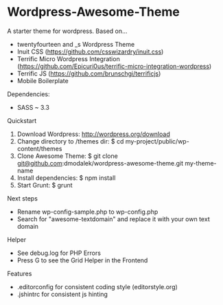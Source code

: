 Wordpress-Awesome-Theme
=======================

A starter theme for wordpress. Based on...

- twentyfourteen and _s Wordpress Theme
- Inuit CSS (https://github.com/csswizardry/inuit.css)
- Terrific Micro Wordpress Integration (https://github.com/Epicuri0us/terrific-micro-integration-wordpress)
- Terrific JS (https://github.com/brunschgi/terrificjs)
- Mobile Boilerplate


Dependencies:

- SASS ~ 3.3


Quickstart

1. Download Wordpress: http://wordpress.org/download
2. Change directory to /themes dir: $ cd my-project/public/wp-content/themes
3. Clone Awesome Theme: $ git clone git@github.com:dmodalek/wordpress-awesome-theme.git my-theme-name
4. Install dependencies: $ npm install
5. Start Grunt: $ grunt


Next steps

- Rename wp-config-sample.php to wp-config.php
- Search for "awesome-textdomain" and replace it with your own text domain


Helper

- See debug.log for PHP Errors
- Press G to see the Grid Helper in the Frontend


Features

- .editorconfig for consistent coding style (editorstyle.org)
- .jshintrc for consistent js hinting